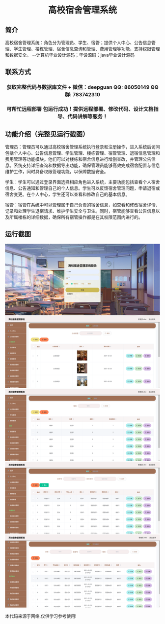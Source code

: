 <p><h1 align="center">高校宿舍管理系统</h1></p>

## 简介
高校宿舍管理系统：角色分为管理员、学生、宿管；提供个人中心、公告信息管理、学生管理、楼栋管理、宿舍信息查询和管理、费用管理等功能，支持权限管理和数据安全。    --计算机毕业设计源码；毕设源码；java毕业设计源码


## 联系方式
<p><h3 align="center">获取完整代码与数据库文件 + 微信：deepguan QQ: 86050149 QQ群: 783742310</h3></p>
<p><h3 align="center">可帮忙远程部署 包运行成功！提供远程部署、修改代码、设计文档指导、代码讲解等服务！</h3></p>

## 功能介绍（完整见运行截图）
管理员：管理员可以通过高校宿舍管理系统执行登录和注册操作，进入系统后访问包括个人中心、公告信息管理、学生管理、楼栋管理、宿管管理、退宿信息管理和费用管理等功能模块。他们可以对楼栋和宿舍信息进行增删查改，并管理公告信息。系统支持详细查询和数据导出功能，确保管理员能够高效完成宿舍配置与信息维护工作，同时具备权限管理功能，以保障数据安全。

学生：学生可以通过登录界面选择相应角色进入系统，主要功能包括查看个人宿舍信息、公告通知和管理自己的个人信息。学生可以反馈宿舍管理问题，申请退宿或宿舍变更。在个人中心，学生还可以查看和修改自己的基本信息。

宿管：宿管在系统中可以管理属于自己负责的宿舍信息，如查看和修改宿舍详情、记录和处理学生退宿请求、维护学生安全与卫生。同时，宿管能够查看公告信息以及所属楼栋的详细数据，确保所有宿管操作都是在其权限范围内进行的。


## 运行截图
![](imgs/588112-20230620225952809-491747400.png)
![](imgs/588112-20230620225957501-385645424.png)
![](imgs/588112-20230620230001723-1707928758.png)
![](imgs/588112-20230620230005586-207745701.png)
![](imgs/588112-20230620230009463-1757078215.png)

<p>本代码来源于网络,仅供学习参考使用!</p>
